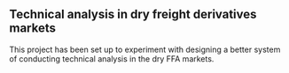 ## Technical analysis in dry freight derivatives markets

This project has been set up to experiment with designing a better system of conducting technical analysis in the dry FFA markets. 

